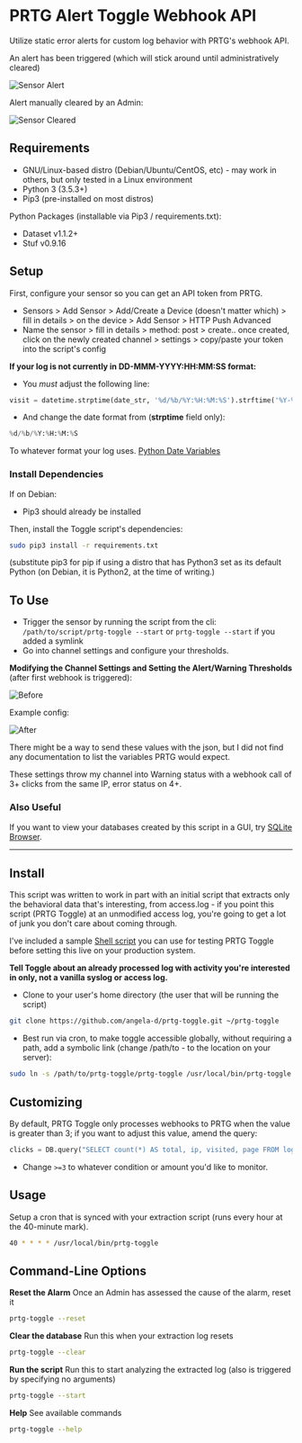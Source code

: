 # PRTG Alert Toggle Webhook API
Utilize static error alerts for custom log behavior with PRTG's webhook API.

An alert has been triggered (which will stick around until administratively cleared)

![Sensor Alert](img/sensor-alert.png)

Alert manually cleared by an Admin:

![Sensor Cleared](img/sensor-cleared.png)

## Requirements
- GNU/Linux-based distro (Debian/Ubuntu/CentOS, etc) - may work in others, but only tested in a Linux environment
- Python 3 (3.5.3+)
- Pip3 (pre-installed on most distros)

Python Packages (installable via Pip3 / requirements.txt):
- Dataset v1.1.2+
- Stuf v0.9.16

## Setup
First, configure your sensor so you can get an API token from PRTG.
- Sensors > Add Sensor > Add/Create a Device (doesn't matter which) > fill in details > on the device > Add Sensor > HTTP Push Advanced
- Name the sensor > fill in details > method: post > create.. once created, click on the newly created channel > settings > copy/paste your token into the script's config

**If your log is not currently in DD-MMM-YYYY:HH:MM:SS format:**
- You *must* adjust the following line:
```python
visit = datetime.strptime(date_str, '%d/%b/%Y:%H:%M:%S').strftime('%Y-%m-%d %H:%M:%S')
```

- And change the date format from (**strptime** field only):
```python
%d/%b/%Y:%H:%M:%S
```

To whatever format your log uses.  [Python Date Variables](https://swalladge.github.io/strftime/)

### Install Dependencies
If on Debian:
- Pip3 should already be installed

Then, install the Toggle script's dependencies:
```bash
sudo pip3 install -r requirements.txt
```
(substitute pip3 for pip if using a distro that has Python3 set as its default Python (on Debian, it is Python2, at the time of writing.)


## To Use
- Trigger the sensor by running the script from the cli: `/path/to/script/prtg-toggle --start` or `prtg-toggle --start` if you added a symlink
- Go into channel settings and configure your thresholds.  

**Modifying the Channel Settings and Setting the Alert/Warning Thresholds** (after first webhook is triggered):

![Before](img/before.png)

Example config:

![After](img/after.png)

There might be a way to send these values with the json, but I did not find any documentation to list the variables PRTG would expect.

These settings throw my channel into Warning status with a webhook call of 3+ clicks from the same IP, error status on 4+.

### Also Useful
If you want to view your databases created by this script in a GUI, try [SQLite Browser](https://sqlitebrowser.org/).


***
## Install
This script was written to work in part with an initial script that extracts only the behavioral data that's interesting, from access.log - if you point this script (PRTG Toggle) at an unmodified access log, you're going to get a lot of junk you don't care about coming through.

I've included a sample [Shell script](sample-extraction.md) you can use for testing PRTG Toggle before setting this live on your production system.

**Tell Toggle about an already processed log with activity you're interested in only, not a vanilla syslog or access log.**

- Clone to your user's home directory (the user that will be running the script)
```bash
git clone https://github.com/angela-d/prtg-toggle.git ~/prtg-toggle
```

- Best run via cron, to make toggle accessible globally, without requiring a path, add a symbolic link (change /path/to - to the location on your server):
```bash
sudo ln -s /path/to/prtg-toggle/prtg-toggle /usr/local/bin/prtg-toggle
```

## Customizing
By default, PRTG Toggle only processes webhooks to PRTG when the value is greater than 3; if you want to adjust this value, amend the query:
```python
clicks = DB.query("SELECT count(*) AS total, ip, visited, page FROM logged_visits GROUP BY ip HAVING total >=3 ORDER BY total DESC")
```
- Change `>=3` to whatever condition or amount you'd like to monitor.

## Usage
Setup a cron that is synced with your extraction script (runs every hour at the 40-minute mark).
```bash
40 * * * * /usr/local/bin/prtg-toggle
```

## Command-Line Options

**Reset the Alarm**
Once an Admin has assessed the cause of the alarm, reset it
```bash
prtg-toggle --reset
```

**Clear the database**
Run this when your extraction log resets
```bash
prtg-toggle --clear
```

**Run the script**
Run this to start analyzing the extracted log (also is triggered by specifying no arguments)
```bash
prtg-toggle --start
```

**Help**
See available commands
```bash
prtg-toggle --help
```
